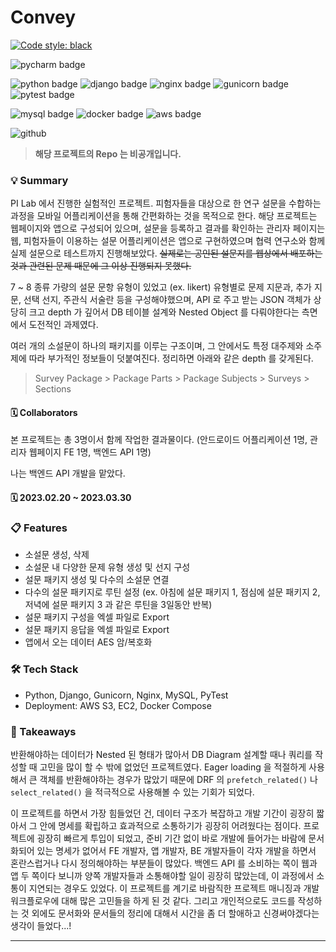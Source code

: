 # Convey

[![Code style: black](https://img.shields.io/badge/code%20style-black-000000.svg)](https://github.com/psf/black)

![pycharm badge](https://img.shields.io/badge/PyCharm-000000?style=flat-square&logo=PyCharm&logoColor=white)

![python badge](https://img.shields.io/badge/Python-3776AB?style=flat-square&logo=Python&logoColor=white)
![django badge](https://img.shields.io/badge/Django-092E20?style=flat-square&logo=Django&logoColor=white)
![nginx badge](https://img.shields.io/badge/NGINX-009639?style=flat-square&logo=NGINX&logoColor=white)
![gunicorn badge](https://img.shields.io/badge/Gunicorn-499848?style=flat-square&logo=Gunicorn&logoColor=white)
![pytest badge](https://img.shields.io/badge/Pytest-0A9EDC?style=flat-square&logo=Pytest&logoColor=white)

![mysql badge](https://img.shields.io/badge/MySQL-4479A1?style=flat-square&logo=MySQL&logoColor=white)
![docker badge](https://img.shields.io/badge/Docker-2496ED?style=flat-square&logo=Docker&logoColor=white)
![aws badge](https://img.shields.io/badge/AWS-232f3e?style=flat-square&logo=amazon-aws&logoColor=white)

![github](https://img.shields.io/badge/GitHub-181717?style=for-the-badge&logo=GitHub&logoColor=white?link=https://github.com/linda2927/bruteforce)
> **해당 프로젝트의 Repo 는 비공개입니다.**



### 💡 Summary
PI Lab 에서 진행한 실험적인 프로젝트. 피험자들을 대상으로 한 연구 설문을 수합하는 과정을
모바일 어플리케이션을 통해 간편화하는 것을 목적으로 한다. 해당 프로젝트는 웹페이지와 앱으로 구성되어
있으며, 설문을 등록하고 결과를 확인하는 관리자 페이지는 웹, 피험자들이 이용하는 설문 어플리케이션은
앱으로 구현하였으며 협력 연구소와 함께 실제 설문으로 테스트까지 진행해보았다. 
~~실제로는 공인된 설문지를 웹상에서 배포하는 것과 관련된 문제 때문에 그 이상 진행되지 못했다.~~


7 ~ 8 종류 가량의 설문 문항 유형이 있었고 (ex. likert) 유형별로 문제 지문과, 추가 지문,
선택 선지, 주관식 서술란 등을 구성해야했으며, API 로 주고 받는 JSON 객체가 상당히 크고 depth 가 
깊어서 DB 테이블 설계와 Nested Object 를 다뤄야한다는 측면에서 도전적인 과제였다.

여러 개의 소설문이 하나의 패키지를 이루는 구조이며, 그 안에서도 특정 대주제와 소주제에 따라 부가적인 정보들이 덧붙여진다.
정리하면 아래와 같은 depth 를 갖게된다.

> Survey Package > Package Parts > Package Subjects > Surveys > Sections


#### 🗓 Collaborators
본 프로젝트는 총 3명이서 함께 작업한 결과물이다. (안드로이드 어플리케이션 1명, 관리자 웹페이지 FE 1명, 백엔드 API 1명)

나는 백엔드 API 개발을 맡았다.


#### 🗓 2023.02.20 ~ 2023.03.30

### 📋 Features
* 소설문 생성, 삭제
* 소설문 내 다양한 문제 유형 생성 및 선지 구성
* 설문 패키지 생성 및 다수의 소설문 연결
* 다수의 설문 패키지로 루틴 설정 (ex. 아침에 설문 패키지 1, 점심에 설문 패키지 2, 저녁에 설문 패키지 3 과 같은 루틴을 3일동안 반복)
* 설문 패키지 구성을 엑셀 파일로 Export
* 설문 패키지 응답을 엑셀 파일로 Export
* 앱에서 오는 데이터 AES 암/복호화


### 🛠 Tech Stack
* Python, Django, Gunicorn, Nginx, MySQL, PyTest
* Deployment: AWS S3, EC2, Docker Compose


### 📌 Takeaways
반환해야하는 데이터가 Nested 된 형태가 많아서 DB Diagram 설계할 때나 쿼리를 작성할 때 고민을 많이 할 수 밖에
없었던 프로젝트였다. Eager loading 을 적절하게 사용해서 큰 객체를 반환해야하는 경우가 많았기 때문에
DRF 의 ```prefetch_related()``` 나 ```select_related()``` 을 적극적으로 사용해볼 수 있는 
기회가 되었다. 

이 프로젝트를 하면서 가장 힘들었던 건, 데이터 구조가 복잡하고 개발 기간이 굉장히 짧아서
그 안에 명세를 확립하고 효과적으로 소통하기가 굉장히 어려웠다는 점이다. 프로젝트에 굉장히
빠르게 투입이 되었고, 준비 기간 없이 바로 개발에 들어가는 바람에 문서화되어 있는 명세가 없어서 FE 개발자, 앱 개발자, BE 개발자들이
각자 개발을 하면서 혼란스럽거나 다시 정의해야하는 부분들이 많았다. 
백엔드 API 를 소비하는 쪽이 웹과 앱 두 쪽이다 보니까 양쪽 개발자들과 소통해야할 일이 
굉장히 많았는데, 이 과정에서 소통이 지연되는 경우도 있었다. 이 프로젝트를 계기로
바람직한 프로젝트 매니징과 개발 워크플로우에 대해 많은 고민들을 하게 된 것 같다.
그리고 개인적으로도 코드를 작성하는 것 외에도 문서화와 문서들의 정리에 대해서 시간을 좀 더 할애하고
신경써야겠다는 생각이 들었다...!

***
